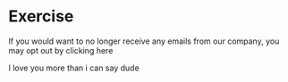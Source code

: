 # Exercise

  If you would want to no longer receive any emails from our company,
 you may opt out by clicking here
 
I love you more than i can say dude
